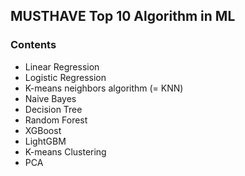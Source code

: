 ## MUSTHAVE Top 10 Algorithm in ML

### **Contents**
- Linear Regression
- Logistic Regression
- K-means neighbors algorithm (= KNN)
- Naive Bayes
- Decision Tree
- Random Forest
- XGBoost
- LightGBM
- K-means Clustering
- PCA
